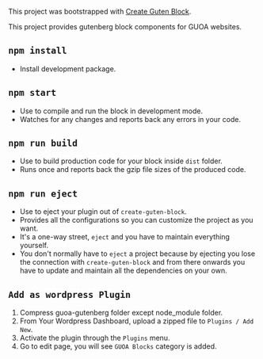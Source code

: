 This project was bootstrapped with [Create Guten Block](https://github.com/ahmadawais/create-guten-block).

This project provides gutenberg block components for GUOA websites.

## `npm install`
- Install development package.

## `npm start`
- Use to compile and run the block in development mode.
- Watches for any changes and reports back any errors in your code.

## `npm run build`
- Use to build production code for your block inside `dist` folder.
- Runs once and reports back the gzip file sizes of the produced code.

## `npm run eject`
- Use to eject your plugin out of `create-guten-block`.
- Provides all the configurations so you can customize the project as you want.
- It's a one-way street, `eject` and you have to maintain everything yourself.
- You don't normally have to `eject` a project because by ejecting you lose the connection with `create-guten-block` and from there onwards you have to update and maintain all the dependencies on your own.

## `Add as wordpress Plugin`
1. Compress guoa-gutenberg folder except node_module folder.
2. From Your Wordpress Dashboard, upload a zipped file to `Plugins / Add New`.
3. Activate the plugin through the `Plugins` menu.
4. Go to edit page, you will see `GUOA Blocks` category is added.

